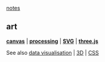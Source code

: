[notes](index.md)

## art
**[canvas](HTML/canvas.md)** | **[processing](processing.md)** | **[SVG](HTML/SVG.md)** | **[three.js](javascript/threejs.md)**



See also [data visualisation](dataVisualisation.md) | [3D](3D.md) | [CSS](CSS/index.md)
